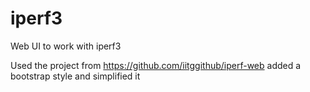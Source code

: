 # iperf3
Web UI to work with iperf3

Used the project from https://github.com/iitggithub/iperf-web
added a bootstrap style and simplified it

